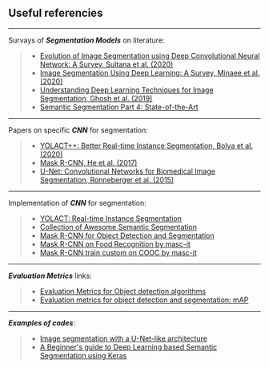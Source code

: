 ## Useful referencies

-------------------------------------------------------------------------
Survays of ***Segmentation Models*** on literature:
> - [Evolution of Image Segmentation using Deep Convolutional Neural Network: A Survey, Sultana et al. (2020)](https://arxiv.org/pdf/2001.04074.pdf)
> - [Image Segmentation Using Deep Learning: A Survey, Minaee et al. (2020)](https://arxiv.org/pdf/2001.05566.pdf)
> - [Understanding Deep Learning Techniques for Image Segmentation, Ghosh et al. (2019)](https://arxiv.org/pdf/1907.06119.pdf)
> - [Semantic Segmentation Part 4: State-of-the-Art](https://www.novatec-gmbh.de/blog/semantic-segmentation-part-4-state-of-the-art/)

-------------------------------------------------------------------------

Papers on specific ***CNN*** for segmentation:
> - [YOLACT++: Better Real-time Instance Segmentation, Bolya et al. (2020)](https://arxiv.org/abs/1912.06218)
> - [Mask R-CNN, He et al. (2017)](https://arxiv.org/abs/1703.06870)
> - [U-Net: Convolutional Networks for Biomedical Image Segmentation, Ronneberger et al. (2015)](https://arxiv.org/pdf/1505.04597.pdf)
-------------------------------------------------------------------------

Implementation of ***CNN*** for segmentation:
> - [YOLACT: Real-time Instance Segmentation](https://github.com/dbolya/yolact)
> - [Collection of Awesome Semantic Segmentation](https://github.com/mrgloom/awesome-semantic-segmentation)
> - [Mask R-CNN for Object Detection and Segmentation](https://github.com/matterport/Mask_RCNN)
> - [Mask R-CNN on Food Recognition by masc-it](https://github.com/masc-it/ML/blob/master/Segmentation/mask_rcnn_tf2.ipynb)
> - [Mask R-CNN train custom on COOC by masc-it](https://github.com/masc-it/Mask-RCNN/blob/master/train_custom.py)
-------------------------------------------------------------------------

***Evaluation Metrics*** links:
> - [Evaluation Metrics for Object detection algorithms](https://medium.com/@vijayshankerdubey550/evaluation-metrics-for-object-detection-algorithms-b0d6489879f3)
> - [Evaluation metrics for object detection and segmentation: mAP](https://kharshit.github.io/blog/2019/09/20/evaluation-metrics-for-object-detection-and-segmentation)

-------------------------------------------------------------------------

***Examples of codes***:
> - [Image segmentation with a U-Net-like architecture](https://colab.research.google.com/github/keras-team/keras-io/blob/master/examples/vision/ipynb/oxford_pets_image_segmentation.ipynb#scrollTo=Xk32wT83yp_Y)
> - [A Beginner's guide to Deep Learning based Semantic Segmentation using Keras](https://divamgupta.com/image-segmentation/2019/06/06/deep-learning-semantic-segmentation-keras.html)
